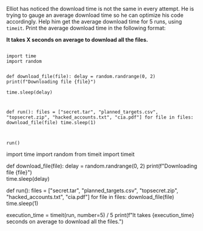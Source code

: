 Elliot has noticed the download time is not the same in every attempt. He is trying to gauge an average download time so he can optimize his code accordingly. Help him get the average download time for 5 runs, using `timeit`. Print the average download time in the following format:

**It takes X seconds on average to download all the files.**


<codeblock language="python" type="exercise" testMode="fixedInput">
<code>
import time
import random

def download_file(file):
  delay = random.randrange(0, 2)
  print(f"Downloading file {file}")    
  time.sleep(delay)
  
def run():
  files = ["secret.tar", "planned_targets.csv", "topsecret.zip", "hacked_accounts.txt", "cia.pdf"]
  for file in files:
    download_file(file)
    time.sleep(1)
    
run()
</code>

<solution>
import time
import random
from timeit import timeit

def download_file(file):
  delay = random.randrange(0, 2)
  print(f"Downloading file {file}")    
  time.sleep(delay)
  
def run():
  files = ["secret.tar", "planned_targets.csv", "topsecret.zip", "hacked_accounts.txt", "cia.pdf"]
  for file in files:
    download_file(file)
    time.sleep(1)
    
execution_time = timeit(run, number=5) / 5
print(f"It takes {execution_time} seconds on average to download all the files.")
</solution>
</codeblock>